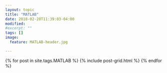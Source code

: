 ```yaml
---
layout: topic
title: "MATLAB"
date: 2018-02-28T11:39:03-04:00
modified:
#excerpt: ""
tags: []
image:
  feature: MATLAB-header.jpg

---
```


<div class="tiles">
{% for post in site.tags.MATLAB %}
  {% include post-grid.html %}
{% endfor %}
</div><!-- /.tiles -->

